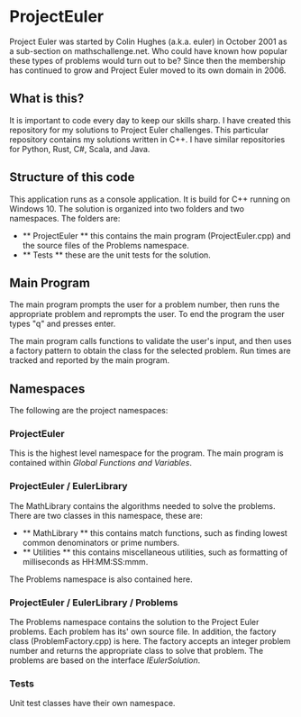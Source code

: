 # ProjectEuler
Project Euler was started by Colin Hughes (a.k.a. euler) in October 2001 as a sub-section on mathschallenge.net. Who could have known how popular these types of problems would turn out to be? Since then the membership has continued to grow and Project Euler moved to its own domain in 2006.

## What is this?
It is important to code every day to keep our skills sharp. I have created this repository for my solutions to Project Euler challenges. This particular repository contains my solutions written in C++. I have similar repositories for Python, Rust, C#, Scala, and Java.

## Structure of this code
This application runs as a console application. It is build for C++ running on Windows 10. The solution is organized into two folders and two namespaces. The folders are:

- ** ProjectEuler ** this contains the main program (ProjectEuler.cpp) and the source files of the Problems namespace.
- ** Tests ** these are the unit tests for the solution.

## Main Program
The main program prompts the user for a problem number, then runs the appropriate problem and reprompts the user. To end the program the user types "q" and presses enter.

The main program calls functions to validate the user's input, and then uses a factory pattern to obtain the class for the selected problem. Run times are tracked and reported by the main program.

## Namespaces
The following are the project namespaces:

### ProjectEuler
This is the highest level namespace for the program. The main program is contained within *Global Functions and Variables*.

### ProjectEuler / EulerLibrary
The MathLibrary contains the algorithms needed to solve the problems. There are two classes in this namespace, these are:

- ** MathLibrary ** this contains match functions, such as finding lowest common denominators or prime numbers.
- ** Utilities ** this contains miscellaneous utilities, such as formatting of milliseconds as HH:MM:SS:mmm.

The Problems namespace is also contained here.

### ProjectEuler / EulerLibrary / Problems
The Problems namespace contains the solution to the Project Euler problems. Each problem has its' own source file. In addition, the factory class (ProblemFactory.cpp) is here. The factory accepts an integer problem number and returns the appropriate class to solve that problem. The problems are based on the interface *IEulerSolution*.

### Tests
Unit test classes have their own namespace.